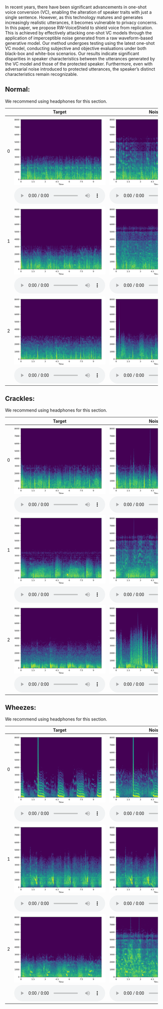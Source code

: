 In recent years, there have been significant advancements in one-shot voice conversion (VC), enabling the alteration of speaker traits with just a single sentence. However, as this technology matures and generates increasingly realistic utterances, it becomes vulnerable to privacy concerns. In this paper, we propose RW-VoiceShield to shield voice from replication. This is achieved by effectively attacking one-shot VC models through the application of imperceptible noise generated from a raw waveform-based generative model. Our method undergoes testing using the latest one-shot VC model, conducting subjective and objective evaluations under both black-box and white-box scenarios. Our results indicate significant disparities in speaker characteristics between the utterances generated by the VC model and those of the protected speaker. Furthermore, even with adversarial noise introduced to protected utterances, the speaker’s distinct characteristics remain recognizable.
## Normal: 

We recommend using headphones for this section.

|          | Target                                                                    |Noisy                                                                      |  MANNER  | CMGAN|
|----------|---------------------------------------------------------------------------|---------------------------------------------------------------------------|----------|------|
| 0| ![](samples/Normal/N0_clean.png)                                         | ![](samples/Normal/N0_noisy.png)                                         | ![](samples/Normal/N0_MANNER.png)                                         |![](samples/Normal/N0_CMGAN.png)                                         |
|    | <audio src="samples/Normal/N0_clean.wav" controls="" preload=""></audio> | <audio src="samples/Normal/N0_noisy.wav" controls="" preload=""></audio> |<audio src="samples/Normal/N0_MANNER.wav" controls="" preload=""></audio>|<audio src="samples/Normal/N0_CMGAN.wav" controls="" preload=""></audio>|
| 1 | ![](samples/Normal/N1_clean.png)                                         | ![](samples/Normal/N1_noisy.png)                                         | ![](samples/Normal/N1_MANNER.png)                                         |![](samples/Normal/N1_CMGAN.png)                                         |
|    | <audio src="samples/Normal/N1_clean.wav" controls="" preload=""></audio> | <audio src="samples/Normal/N1_noisy.wav" controls="" preload=""></audio> |<audio src="samples/Normal/N1_MANNER.wav" controls="" preload=""></audio>|<audio src="samples/Normal/N1_CMGAN.wav" controls="" preload=""></audio>|
| 2 | ![](samples/Normal/N2_clean.png)                                         | ![](samples/Normal/N2_noisy.png)                                         | ![](samples/Normal/N2_MANNER.png)                                         |![](samples/Normal/N2_CMGAN.png)                                         |
|    | <audio src="samples/Normal/N2_clean.wav" controls="" preload=""></audio> | <audio src="samples/Normal/N2_noisy.wav" controls="" preload=""></audio> |<audio src="samples/Normal/N2_MANNER.wav" controls="" preload=""></audio>|<audio src="samples/Normal/N2_CMGAN.wav" controls="" preload=""></audio>|


## Crackles:

We recommend using headphones for this section.

|          | Target                                                                    |Noisy                                                                      |  MANNER  | CMGAN|
|----------|---------------------------------------------------------------------------|---------------------------------------------------------------------------|----------|------|
| 0| ![](samples/Crackle/C0_clean.png)                                         | ![](samples/Crackle/C0_noisy.png)                                         | ![](samples/Crackle/C0_MANNER.png)                                         |![](samples/Crackle/C0_CMGAN.png)                                         |
|    | <audio src="samples/Crackle/C0_clean.wav" controls="" preload=""></audio> | <audio src="samples/Crackle/C0_noisy.wav" controls="" preload=""></audio> |<audio src="samples/Crackle/C0_MANNER.wav" controls="" preload=""></audio>|<audio src="samples/Crackle/C0_CMGAN.wav" controls="" preload=""></audio>|
| 1 | ![](samples/Crackle/C1_clean.png)                                         | ![](samples/Crackle/C1_noisy.png)                                         | ![](samples/Crackle/C1_MANNER.png)                                         |![](samples/Crackle/C1_CMGAN.png)                                         |
|    | <audio src="samples/Crackle/C1_clean.wav" controls="" preload=""></audio> | <audio src="samples/Crackle/C1_noisy.wav" controls="" preload=""></audio> |<audio src="samples/Crackle/C1_MANNER.wav" controls="" preload=""></audio>|<audio src="samples/Crackle/C1_CMGAN.wav" controls="" preload=""></audio>|
| 2 | ![](samples/Crackle/C2_clean.png)                                         | ![](samples/Crackle/C2_noisy.png)                                         | ![](samples/Crackle/C2_MANNER.png)                                         |![](samples/Crackle/C2_CMGAN.png)                                         |
|    | <audio src="samples/Crackle/C2_clean.wav" controls="" preload=""></audio> | <audio src="samples/Crackle/C2_noisy.wav" controls="" preload=""></audio> |<audio src="samples/Crackle/C2_MANNER.wav" controls="" preload=""></audio>|<audio src="samples/Crackle/C2_CMGAN.wav" controls="" preload=""></audio>|


## Wheezes: 

We recommend using headphones for this section.

|          | Target                                                                    |Noisy                                                                      |  MANNER  | CMGAN|
|----------|---------------------------------------------------------------------------|---------------------------------------------------------------------------|----------|------|
| 0| ![](samples/Wheeze/W0_clean.png)                                         | ![](samples/Wheeze/W0_noisy.png)                                         | ![](samples/Wheeze/W0_MANNER.png)                                         |![](samples/Wheeze/W0_CMGAN.png)                                         |
|    | <audio src="samples/Wheeze/W0_clean.wav" controls="" preload=""></audio> | <audio src="samples/Wheeze/W0_noisy.wav" controls="" preload=""></audio> |<audio src="samples/Wheeze/W0_MANNER.wav" controls="" preload=""></audio>|<audio src="samples/Wheeze/W0_CMGAN.wav" controls="" preload=""></audio>|
| 1 | ![](samples/Wheeze/W1_clean.png)                                         | ![](samples/Wheeze/W1_noisy.png)                                         | ![](samples/Wheeze/W1_MANNER.png)                                         |![](samples/Wheeze/W1_CMGAN.png)                                         |
|    | <audio src="samples/Wheeze/W1_clean.wav" controls="" preload=""></audio> | <audio src="samples/Wheeze/W1_noisy.wav" controls="" preload=""></audio> |<audio src="samples/Wheeze/W1_MANNER.wav" controls="" preload=""></audio>|<audio src="samples/Wheeze/W1_CMGAN.wav" controls="" preload=""></audio>|
| 2 | ![](samples/Wheeze/W2_clean.png)                                         | ![](samples/Wheeze/W2_noisy.png)                                         | ![](samples/Wheeze/W2_MANNER.png)                                         |![](samples/Wheeze/W2_CMGAN.png)                                         |
|    | <audio src="samples/Wheeze/W2_clean.wav" controls="" preload=""></audio> | <audio src="samples/Wheeze/W2_noisy.wav" controls="" preload=""></audio> |<audio src="samples/Wheeze/W2_MANNER.wav" controls="" preload=""></audio>|<audio src="samples/Wheeze/W2_CMGAN.wav" controls="" preload=""></audio>|
